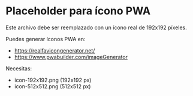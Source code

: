 # Placeholder para ícono PWA

Este archivo debe ser reemplazado con un ícono real de 192x192 píxeles.

Puedes generar íconos PWA en:
- https://realfavicongenerator.net/
- https://www.pwabuilder.com/imageGenerator

Necesitas:
- icon-192x192.png (192x192 px)
- icon-512x512.png (512x512 px)
